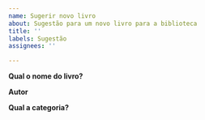 ```yaml
---
name: Sugerir novo livro
about: Sugestão para um novo livro para a biblioteca
title: ''
labels: Sugestão
assignees: ''

---
```


**Qual o nome do livro?**

**Autor**

**Qual a categoria?**
